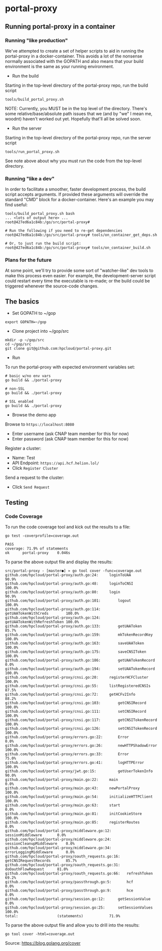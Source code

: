 # portal-proxy

## Running portal-proxy in a container

### Running "like production"

We've attempted to create a set of helper scripts to aid in running the portal-proxy in a docker-container.  This avoids a lot of the nonsense normally associated with the GOPATH and also means that your build environment is the same as your running environment.

- Run the build

Starting in the top-level directory of the portal-proxy repo, run the build script
```
tools/build_portal_proxy.sh
```
NOTE: Currently, you MUST be in the top level of the directory.  There's some relative/base/absolute path issues that we (and by "we" I mean me, woodnt) haven't worked out yet.  Hopefully that'll all be solved soon.

- Run the server

Starting in the top-level directory of the portal-proxy repo, run the server script
```
tools/run_portal_proxy.sh
```
See note above about why you must run the code from the top-level directory.

### Running "like a dev"

In order to facilitate a smoother, faster development process, the build script accepts arguments.  If provided these arguments will override the standard "CMD" block for a docker-container.  Here's an example you may find useful:
```
tools/build_portal_proxy.sh bash
... <lots of output here> ...
root@427ed6a1c84b:/go/src/portal-proxy#

# Run the following if you need to re-get dependencies
root@427ed6a1c84b:/go/src/portal-proxy# tools/on_container_get_deps.sh

# Or, to just run the build script:
root@427ed6a1c84b:/go/src/portal-proxy# tools/on_container_build.sh
```

### Plans for the future
At some point, we'll try to provide some sort of "watcher-like" dev tools to make this process even easier.
For example, the development-server script could restart every time the executable is re-made; or the build could be triggered whenever the source-code changes.


## The basics

- Set GOPATH to ~/gop
```
export GOPATH=~/gop
```

- Clone project into ~/gop/src
```
mkdir -p ~/gop/src
cd ~/gop/src
git clone git@github.com:hpcloud/portal-proxy.git
```

- Run

To run the portal-proxy with expected environment variables set:
```
# basic w/no env vars
go build && ./portal-proxy

# non-SSL
go build && ./portal-proxy

# SSL enabled
go build && ./portal-proxy
```

- Browse the demo app

Browse to `https://localhost:8080`
- Enter username (ask CNAP team member for this for now)
- Enter password (ask CNAP team member for this for now)

Register a cluster:
- Name: Test
- API Endpoint: `https://api.hcf.helion.lol/`
- Click `Register Cluster`

Send a request to the cluster:
- Click `Send Request`


## Testing
### Code Coverage

To run the code coverage tool and kick out the results to a file:
```
go test -coverprofile=coverage.out

PASS
coverage: 71.9% of statements
ok  	portal-proxy	0.046s
```

To parse the above output file and display the results:
```
src/portal-proxy - [master●] » go tool cover -func=coverage.out
github.com/hpcloud/portal-proxy/auth.go:24:		loginToUAA			90.9%
github.com/hpcloud/portal-proxy/auth.go:48:		loginToCNSI			100.0%
github.com/hpcloud/portal-proxy/auth.go:80:		login				90.9%
github.com/hpcloud/portal-proxy/auth.go:101:		logout				100.0%
github.com/hpcloud/portal-proxy/auth.go:114:		getUAATokenWithCreds		100.0%
github.com/hpcloud/portal-proxy/auth.go:124:		getUAATokenWithRefreshToken	100.0%
github.com/hpcloud/portal-proxy/auth.go:133:		getUAAToken			85.7%
github.com/hpcloud/portal-proxy/auth.go:159:		mkTokenRecordKey		100.0%
github.com/hpcloud/portal-proxy/auth.go:163:		saveUAAToken			100.0%
github.com/hpcloud/portal-proxy/auth.go:175:		saveCNSIToken			100.0%
github.com/hpcloud/portal-proxy/auth.go:186:		getUAATokenRecord		0.0%
github.com/hpcloud/portal-proxy/auth.go:194:		setUAATokenRecord		100.0%
github.com/hpcloud/portal-proxy/cnsi.go:20:		registerHCFCluster		100.0%
github.com/hpcloud/portal-proxy/cnsi.go:55:		listRegisteredCNSIs		87.5%
github.com/hpcloud/portal-proxy/cnsi.go:72:		getHCFv2Info			88.2%
github.com/hpcloud/portal-proxy/cnsi.go:103:		getCNSIRecord			100.0%
github.com/hpcloud/portal-proxy/cnsi.go:111:		setCNSIRecord			100.0%
github.com/hpcloud/portal-proxy/cnsi.go:117:		getCNSITokenRecord		100.0%
github.com/hpcloud/portal-proxy/cnsi.go:126:		setCNSITokenRecord		100.0%
github.com/hpcloud/portal-proxy/errors.go:22:		Error				0.0%
github.com/hpcloud/portal-proxy/errors.go:26:		newHTTPShadowError		100.0%
github.com/hpcloud/portal-proxy/errors.go:33:		Error				75.0%
github.com/hpcloud/portal-proxy/errors.go:41:		logHTTPError			100.0%
github.com/hpcloud/portal-proxy/jwt.go:15:			getUserTokenInfo		90.0%
github.com/hpcloud/portal-proxy/main.go:22:		main				0.0%
github.com/hpcloud/portal-proxy/main.go:43:		newPortalProxy			100.0%
github.com/hpcloud/portal-proxy/main.go:54:		initializeHTTPClient		100.0%
github.com/hpcloud/portal-proxy/main.go:63:		start				0.0%
github.com/hpcloud/portal-proxy/main.go:81:		initCookieStore			100.0%
github.com/hpcloud/portal-proxy/main.go:85:		registerRoutes			0.0%
github.com/hpcloud/portal-proxy/middleware.go:12:		sessionMiddleware		0.0%
github.com/hpcloud/portal-proxy/middleware.go:24:		sessionCleanupMiddleware	0.0%
github.com/hpcloud/portal-proxy/middleware.go:34:		errorLoggingMiddleware		0.0%
github.com/hpcloud/portal-proxy/oauth_requests.go:16:	getCNSIRequestRecords		85.7%
github.com/hpcloud/portal-proxy/oauth_requests.go:31:	doOauthFlowRequest		81.0%
github.com/hpcloud/portal-proxy/oauth_requests.go:66:	refreshToken			69.2%
github.com/hpcloud/portal-proxy/passthrough.go:5:		hcf				0.0%
github.com/hpcloud/portal-proxy/passthrough.go:9:		hce				0.0%
github.com/hpcloud/portal-proxy/session.go:12:		getSessionValue			0.0%
github.com/hpcloud/portal-proxy/session.go:25:		setSessionValues		100.0%
total:					(statements)			71.9%
```

To parse the above output file and allow you to drill into the results:
```
go tool cover -html=coverage.out
```

Source: https://blog.golang.org/cover
